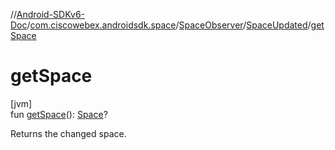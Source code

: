//[Android-SDKv6-Doc](../../../../index.md)/[com.ciscowebex.androidsdk.space](../../index.md)/[SpaceObserver](../index.md)/[SpaceUpdated](index.md)/[getSpace](get-space.md)

# getSpace

[jvm]\
fun [getSpace](get-space.md)(): [Space](../../-space/index.md)?

Returns the changed space.
